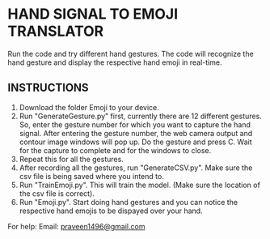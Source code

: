 # HAND SIGNAL TO EMOJI TRANSLATOR

Run the code and try different hand gestures. The code will recognize the hand gesture and display the respective hand emoji in real-time. 

## INSTRUCTIONS

1. Download the folder Emoji to your device.
2. Run "GenerateGesture.py" first, currently there are 12 different gestures. So, enter the gesture number for which you want to capture the hand signal. After entering the gesture number, the web camera output and contour image windows will pop up. Do the gesture and press C. Wait for the capture to complete and for the windows to close.
3. Repeat this for all the gestures.
4. After recording all the gestures, run "GenerateCSV.py". Make sure the csv file is being saved where you intend to.
5. Run "TrainEmoji.py". This will train the model. (Make sure the location of the csv file is correct).
6. Run "Emoji.py". Start doing hand gestures and you can notice the respective hand emojis to be dispayed over your hand.


For help:
Email: praveen1496@gmail.com
